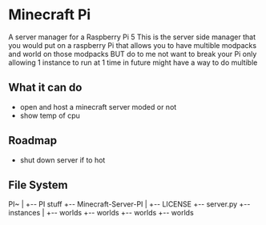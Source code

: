 # Minecraft Pi
 A server manager for a Raspberry Pi 5
This is the server side manager that you would put on a raspberry Pi that allows you to have multible modpacks and world on those modpacks BUT do to me not want to break your Pi only allowing 1 instance to run at 1 time in future might have a way to do multible

## What it can do
* open and host a minecraft server moded or not
* show temp of cpu


## Roadmap
* shut down server if to hot


## File System

PI~
|
+-- PI stuff
+-- Minecraft-Server-PI
    |
    +-- LICENSE
    +-- server.py
    +-- instances
        |
        +-- worlds
        +-- worlds
        +-- worlds
        +-- worlds